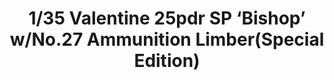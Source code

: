 ---
layout: product
title: "1/35 Valentine 25pdr SP ‘Bishop’ w/No.27 Ammunition Limber(Special Edition)"
price: "TBA" 
desc: "Maketa"
img_path: "/assets/img/BRNC35077SP.webp"
brand: "Bronco"
available: false
special_offer: false
new: false
soon: false
cat: "010000"
subcat: "015800"
subsubcat: "0N/A"
sifra: "BRNC35077SP"
popular: false
---